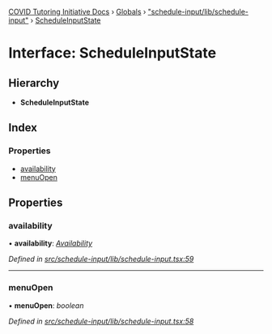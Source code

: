 [COVID Tutoring Initiative Docs](../README.md) › [Globals](../globals.md) › ["schedule-input/lib/schedule-input"](../modules/_schedule_input_lib_schedule_input_.md) › [ScheduleInputState](_schedule_input_lib_schedule_input_.scheduleinputstate.md)

# Interface: ScheduleInputState

## Hierarchy

- **ScheduleInputState**

## Index

### Properties

- [availability](_schedule_input_lib_schedule_input_.scheduleinputstate.md#availability)
- [menuOpen](_schedule_input_lib_schedule_input_.scheduleinputstate.md#menuopen)

## Properties

### availability

• **availability**: _[Availability](../classes/_schedule_input_lib_schedule_input_.availability.md)_

_Defined in [src/schedule-input/lib/schedule-input.tsx:59](https://github.com/tutorbookapp/covid-tutoring/blob/7978780/src/schedule-input/lib/schedule-input.tsx#L59)_

---

### menuOpen

• **menuOpen**: _boolean_

_Defined in [src/schedule-input/lib/schedule-input.tsx:58](https://github.com/tutorbookapp/covid-tutoring/blob/7978780/src/schedule-input/lib/schedule-input.tsx#L58)_
